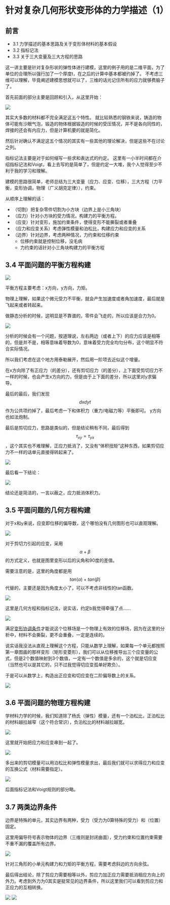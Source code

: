 # 针对复杂几何形状变形体的力学描述（1）

## 前言

- 3.1 力学描述的基本思路及关于变形体材料的基本假设
- 3.2 指标记法
- 3.3 关于三大变量及三大方程的思路

这一讲主要是针对复杂形状的弹性体进行建模，这里的例子用的是二维平面，为了单位的合理所以强行加了一个厚度t，在之后的计算中基本都被约掉了。
不考虑三维可以理解，毕竟阐述建模思想就可以了，三维的话光记住所有的应力就够费脑子了。


首先前面的部分主要是回顾和引入，从这里开始：

![](/img/fem/vlcsnap-2021-05-04-17h22m58s007.png)

其实大多数的材料都不完全满足这五个特性。
就比较熟悉的钢铁来说，铸造的物体可能有沙眼气泡，锻造的物体根据锻造的时候的受压情况，并不是各向同性的，焊接的还会有内应力，但是计算机要的就是简化。

然后针对确认不满足这五个情况的其实有一些其他的理论解决，但是这些不在讨论之列。

指标记法主要是对于如何缩写一些求和表达式的约定。
这里有一小半时间都在介绍指标记法和Voigt，看上去写的是简单了，但是约定一大堆，我个人觉得至少不利于我的学习和理解。

建模的思路很简单，老师总结为三大变量（应力、应变、位移），三大方程（力平衡，变形协调，物理（广义胡克定律）），约束。

从顺序上理解的话：
- （切割）把复杂零件切割为小方块（边界上是小三角块）
- （应力）针对小方块的受力情况，构建力的平衡方程。
- （应变）针对变形，施加约束条件，使得变形不能撕裂或者重叠
- （应力和应变关系）考虑弹性模量和泊松比，构建应力和应变的关系
- （边界）针对边界，考虑两种情况，力约束和位移约束
    - 位移约束就是控制位移，没毛病
    - 力约束的话针对小三角块构建力的平衡方程

## 3.4 平面问题的平衡方程构建

![](/img/fem/vlcsnap-2021-05-04-23h09m16s927.png)

平衡方程主要考虑：x方向，y方向，力矩。

物理上理解，如果这个微元受力不平衡，就会产生加速度或者角加速度，最后就是飞起来或者转起来。

做静态分析的时候，这明显是不靠谱的，零件会飞走的，所以应该是合力为0。

![](/img/fem/vlcsnap-2021-05-05-00h26m32s410.png)

分析的时候会有一个问题，按道理说，左右两边（或者上下）的应力应该是相等的，但是并不是，相等意味着导数为0，意味着受力完全均匀分布，这个明显不符合实际情况。

所以我们考虑在这个地方用泰勒展开，然后用一阶项去近似这个增量。

在x方向除了有正应力（的差分），还有剪切应力（的差分），上下面受剪切应力不一样的时候，也会产生x方向的力，但是由于上下面的差分，所以这里对y求偏导。

最后的最后，我们发现 $$dxdyt$$ 作为公共项约掉了，最后考虑一下和体积力（重力/电磁力等）平衡即可。
y方向也如法炮制。

最后是剪切应力，思路是类似的，但是结论稍有不同，最后得到 $$\tau_{xy}=\tau_{yx}$$，这个其实也不难理解，正应力抵消了，又没有“体积扭矩”这种东西，如果剪切应力不一样的话单元直接得转起来了。

![](/img/fem/vlcsnap-2021-05-05-16h42m12s722.png)


最后看一下结论：

![](/img/fem/vlcsnap-2021-05-05-16h44m19s386.png)

结论还是简洁的，一言以蔽之，应力抵消体积力。

## 3.5 平面问题的几何方程构建

对于x和y来说，应变即位移的偏导数，这个哪怕没有几何图形也可以直观理解。

![](/img/fem/vlcsnap-2021-05-05-17h30m37s400.png)

对于剪切力引起的应变，采用$$\alpha + \beta$$的方式定义，也就是图里变形以后的尖角和90度的差值。

需要注意的是，这里的角度都是用$$tan(\alpha) + tan(\beta)$$代替的，主要还是因为角度太小了，可以不考虑非线性的tan函数。

![](/img/fem/vlcsnap-2021-05-05-17h31m02s197.png)

这里是几何方程和指标记法，说实话，约定b我觉得牵强了点……

![](/img/fem/vlcsnap-2021-05-05-17h31m17s929.png)

满足[变形协调条件](https://en.wikipedia.org/wiki/Compatibility_(mechanics))才能说这个位移场是一个物理上有效的位移场，因为在这里的分析中，材料不会撕裂，更不会重叠，一定是连续的。

说实话我没法从直观上理解这个方程，只能从数学上理解，如果每一个单元都按照第一章图画的那样变形（矩形变菱形），我们可以从位移推导出三个应变量的公式，但是2个数值映射到3个数值，一定有一个数值是多余的，这个就是切应变（当然也可以是其它的，只不过我觉得切应变孤单好欺负）。

于是可以从数学上，构造出正应变和切应变在二阶偏导数上的关系。

![](/img/fem/vlcsnap-2021-05-05-17h31m38s163.png)

## 3.6 平面问题的物理方程构建

学材料力学的时候，我们知道除了杨氏（弹性）模量，还有一个泊松比，正泊松比的材料越拉越窄（这个符合常识），负泊松比的材料越拉越宽。

![](/img/fem/vlcsnap-2021-05-05-18h00m28s820.png)

这里就开始把应力和应变串到一起了。

![](/img/fem/vlcsnap-2021-05-05-18h00m49s050.png)

多出来的剪切模量可以用泊松比和弹性模量求出，最后我们就可以求得应力和应变的互换公式（材料需要指定）。

![](/img/fem/vlcsnap-2021-05-05-18h04m10s106.png)

后面指标记法和Voigt规则的部分略。

## 3.7 两类边界条件

边界是特殊的单元，其实边界有两种，受力（受力为0算特殊的受力）和（位置）固定。

这里用偏导符号表示物体的边界（三维则是封闭曲面），受力约束和位置约束需要不重不漏的覆盖所有边界。

![](/img/fem/vlcsnap-2021-05-05-18h13m11s330.png)

针对三角形的小单元构建力和力矩的平衡方程，需要考虑斜边的方向余弦。

最后得出结论，除了剪应力需要相等以外，剪应力加正应力需要抵消相应方向上的外力。考虑到外力为0其实是挺常见的边界条件，所以这里我们可以看到剪应力和正应力的互相转换。

![](/img/fem/vlcsnap-2021-05-05-18h13m30s842.png)
![](/img/fem/vlcsnap-2021-05-05-18h13m40s932.png)
